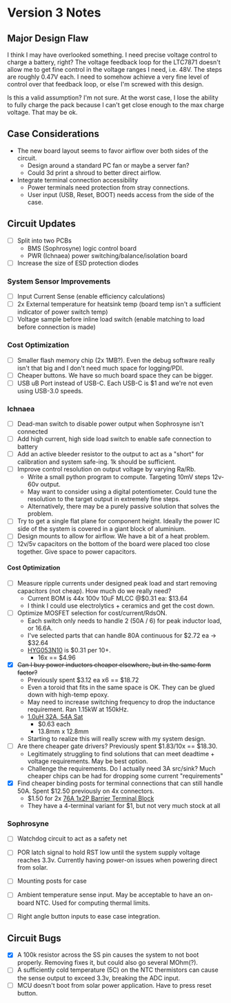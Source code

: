 # Version 3 Notes

## **Major Design Flaw**
I think I may have overlooked something. I need precise voltage control to charge a battery, right? The voltage feedback loop
for the LTC7871 doesn't allow me to get fine control in the voltage ranges I need, i.e. 48V. The steps are roughly 0.47V each.
I need to somehow achieve a very fine level of control over that feedback loop, or else I'm screwed with this design.

Is this a valid assumption? I'm not sure. At the worst case, I lose the ability to fully charge the pack because I can't get
close enough to the max charge voltage. That may be ok.

## Case Considerations
- The new board layout seems to favor airflow over both sides of the circuit.
  - Design around a standard PC fan or maybe a server fan?
  - Could 3d print a shroud to better direct airflow.
- Integrate terminal connection accessibility
  - Power terminals need protection from stray connections.
  - User input (USB, Reset, BOOT) needs access from the side of the case.

## Circuit Updates
- [ ] Split into two PCBs
  - BMS (Sophrosyne) logic control board
  - PWR (Ichnaea) power switching/balance/isolation board
- [ ] Increase the size of ESD protection diodes

### **System Sensor Improvements**
- [ ] Input Current Sense (enable efficiency calculations)
- [ ] 2x External temperature for heatsink temp (board temp isn't a sufficient indicator of power switch temp)
- [ ] Voltage sample before inline load switch (enable matching to load before connection is made)

### **Cost Optimization**
- [ ] Smaller flash memory chip (2x 1MB?). Even the debug software really isn't that big and I don't need much space for logging/PDI.
- [ ] Cheaper buttons. We have so much board space they can be bigger.
- [ ] USB uB Port instead of USB-C. Each USB-C is $1 and we're not even using USB-3.0 speeds.

### **Ichnaea**
- [ ] Dead-man switch to disable power output when Sophrosyne isn't connected
- [ ] Add high current, high side load switch to enable safe connection to battery
- [ ] Add an active bleeder resistor to the output to act as a "short" for calibration and system safe-ing. 1k should be sufficient.
- [ ] Improve control resolution on output voltage by varying Ra/Rb.
  - Write a small python program to compute. Targeting 10mV steps 12v-60v output.
  - May want to consider using a digital potentiometer. Could tune the resolution to the target output in extremely fine steps.
  - Alternatively, there may be a purely passive solution that solves the problem.
- [ ] Try to get a single flat plane for component height. Ideally the power IC side of the system is covered in a giant block of aluminium.
- [ ] Design mounts to allow for airflow. We have a bit of a heat problem.
- [ ] 12v/5v capacitors on the bottom of the board were placed too close together. Give space to power capacitors.

#### **Cost Optimization**
- [ ] Measure ripple currents under designed peak load and start removing capacitors (not cheap). How much do we really need?
  - Current BOM is 44x 100v 10uF MLCC @$0.31 ea: $13.64
  - I think I could use electrolytics + ceramics and get the cost down.
- [ ] Optimize MOSFET selection for cost/current/RdsON.
  - Each switch only needs to handle 2 (50A / 6) for peak inductor load, or 16.6A.
  - I've selected parts that can handle 80A continuous for $2.72 ea -> $32.64
  - [HYG053N10](https://www.lcsc.com/product-detail/MOSFETs_HUAYI-HYG053N10NS1C2_C2986239.html) is $0.31 per 10+.
    - 16x == $4.96
- [x] ~~Can I buy power inductors cheaper elsewhere, but in the same form factor?~~
  - Previously spent $3.12 ea x6 == $18.72
  - Even a toroid that fits in the same space is OK. They can be glued down with high-temp epoxy.
  - May need to increase switching frequency to drop the inductance requirement. Ran 1.15kW at 150kHz.
  - [1.0uH 32A, 54A Sat](https://www.lcsc.com/product-detail/Power-Inductors_SHOU-HAN-CYA1265-1-0UH_C19268663.html)
    - $0.63 each
    - 13.8mm x 12.8mm
  - Starting to realize this will really screw with my system design.
- [ ] Are there cheaper gate drivers? Previously spent $1.83/10x == $18.30.
  - Legitimately struggling to find solutions that can meet deadtime + voltage requirements. May be best option.
  - Challenge the requirements. Do I actually need 3A src/sink? Much cheaper chips can be had for dropping some current "requirements"
- [x] Find cheaper binding posts for terminal connections that can still handle 50A. Spent $12.50 previously on 4x connectors.
  - $1.50 for 2x [76A 1x2P Barrier Terminal Block](https://www.lcsc.com/product-detail/Barrier-Terminal-Blocks_Cixi-Kefa-Elec-KF88SA-16-0-2P_C707749.html)
  - They have a 4-terminal variant for $1, but not very much stock at all


### **Sophrosyne**
- [ ] Watchdog circuit to act as a safety net
- [ ] POR latch signal to hold RST low until the system supply voltage reaches 3.3v. Currently having power-on issues when powering direct from solar.
- [ ] Mounting posts for case
- [ ] Ambient temperature sense input. May be acceptable to have an on-board NTC. Used for computing thermal limits.
- [ ] Right angle button inputs to ease case integration.


## Circuit Bugs

- [x] A 100k resistor across the SS pin causes the system to not boot properly. Removing fixes it, but could also go several MOhm(?).
- [ ] A sufficiently cold temperature (5C) on the NTC thermistors can cause the sense output to exceed 3.3v, breaking the ADC input.
- [ ] MCU doesn't boot from solar power application. Have to press reset button.
